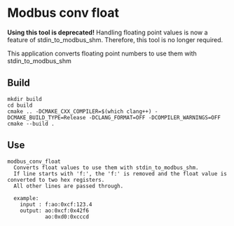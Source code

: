 # Modbus conv float

**Using this tool is deprecated!**
Handling floating point values is now a feature of stdin_to_modbus_shm. Therefore, this tool is no longer required.

This application converts floating point numbers to use them with stdin_to_modbus_shm

## Build
```
mkdir build
cd build
cmake .. -DCMAKE_CXX_COMPILER=$(which clang++) -DCMAKE_BUILD_TYPE=Release -DCLANG_FORMAT=OFF -DCOMPILER_WARNINGS=OFF
cmake --build . 
```

## Use
```
modbus_conv_float
  Converts float values to use them with stdin_to_modbus_shm.
  If line starts with 'f:', the 'f:' is removed and the float value is converted to two hex registers.
  All other lines are passed through.

  example:
    input : f:ao:0xcf:123.4
    output: ao:0xcf:0x42f6
            ao:0xd0:0xcccd
```

